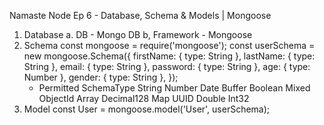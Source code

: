 Namaste Node
Ep 6 - Database, Schema & Models | Mongoose

1. Database
    a. DB - Mongo DB
    b, Framework - Mongoose
2. Schema
    const mongoose = require('mongoose');
    const userSchema = new mongoose.Schema({
        firstName: {
            type: String
        },
        lastName: {
            type: String
        },
        email: {
            type: String
        },
        password: {
            type: String
        },
        age: {
            type: Number
        },
        gender: {
            type: String
        },
    });
    * Permitted SchemaType
        String
        Number
        Date
        Buffer
        Boolean
        Mixed
        ObjectId
        Array
        Decimal128
        Map
        UUID
        Double
        Int32
3. Model 
    const User = mongoose.model('User', userSchema);